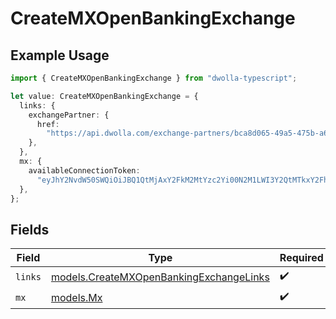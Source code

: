 # CreateMXOpenBankingExchange

## Example Usage

```typescript
import { CreateMXOpenBankingExchange } from "dwolla-typescript";

let value: CreateMXOpenBankingExchange = {
  links: {
    exchangePartner: {
      href:
        "https://api.dwolla.com/exchange-partners/bca8d065-49a5-475b-a6b4-509bc8504d22",
    },
  },
  mx: {
    availableConnectionToken:
      "eyJhY2NvdW50SWQiOiJBQ1QtMjAxY2FkM2MtYzc2Yi00N2M1LWI3Y2QtMTkxY2FhNzdlZWM5IiwibWVtYmVySWQiOiJNQlItZGNjZWY0ZWMtOGM4MC00NTlmLTlhMGItMTc1ZTA0OTJmZWIzIn0=",
  },
};
```

## Fields

| Field                                                                                    | Type                                                                                     | Required                                                                                 | Description                                                                              |
| ---------------------------------------------------------------------------------------- | ---------------------------------------------------------------------------------------- | ---------------------------------------------------------------------------------------- | ---------------------------------------------------------------------------------------- |
| `links`                                                                                  | [models.CreateMXOpenBankingExchangeLinks](../models/createmxopenbankingexchangelinks.md) | :heavy_check_mark:                                                                       | N/A                                                                                      |
| `mx`                                                                                     | [models.Mx](../models/mx.md)                                                             | :heavy_check_mark:                                                                       | N/A                                                                                      |